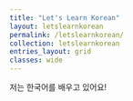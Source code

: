 ```yaml
---
title: "Let's Learn Korean"
layout: letslearnkorean
permalink: /letslearnkorean/
collection: letslearnkorean
entries_layout: grid
classes: wide
---
```


저는 한국어를 배우고 있어요!
